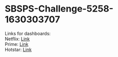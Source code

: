 # SBSPS-Challenge-5258-1630303707

Links for dashboards:<br>
Netflix: <a href="https://us3.ca.analytics.ibm.com/bi/?perspective=dashboard&pathRef=.my_folders%2FNetflix&action=view&mode=dashboard&subView=model0000017b062f8768_00000003"> Link</a><br>
Prime: <a
            href="https://us3.ca.analytics.ibm.com/bi/?perspective=dashboard&pathRef=.my_folders%2FAmazon%2BPrime&action=view&mode=dashboard">Link</a><br>
Hotstar:  <a
                href="https://us3.ca.analytics.ibm.com/bi/?perspective=dashboard&pathRef=.my_folders%2FHotstar&action=view&mode=dashboard">Link</a><br>
